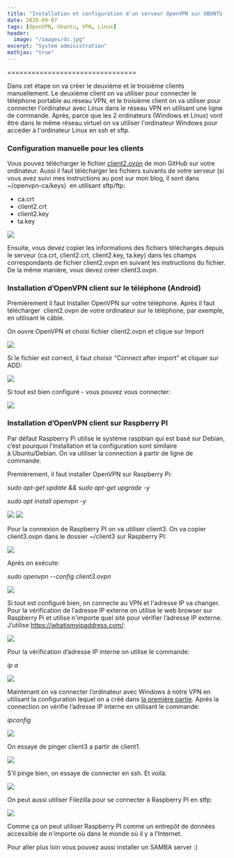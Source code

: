 ```yaml
---
title: "Installation et configuration d'un serveur OpenVPN sur UBUNTU (partie 2/2)"
date: 2020-09-07
tags: [OpenVPN, Ubuntu, VPN, Linux]
header:
  image: "/images/dc.jpg"
excerpt: "System administration"
mathjax: "true"
--- 
```


================================


Dans cet étape on va créer le deuxième et le troisième clients manuellement. Le deuxième client on va utiliser pour connecter le téléphone portable au réseau VPN, et le troisième client on va utiliser pour connecter l'ordinateur avec Linux dans le réseau VPN en utilisant une ligne de commande. Après, parce que les 2 ordinateurs (Windows et Linux) vont être dans le même réseau virtuel on va utiliser l'ordinateur Windows pour accéder à l'ordinateur Linux en ssh et sftp. 

### Configuration manuelle pour les clients

Vous pouvez télécharger le fichier [client2.ovpn](https://github.com/olexdziuba/vpn/blob/master/client2.ovpn) de mon GitHub sur votre ordinateur. Aussi il faut télécharger les fichiers suivants de votre serveur (si vous avez suivi mes instructions au post sur mon blog, il sont dans \~/openvpn-ca/keys)  en utilisant sftp/ftp:

-   ca.crt
-   client2.crt
-   client2.key
-   ta.key

<img src="/images/openvpn2/image2.png">

Ensuite, vous devez copier les informations des fichiers téléchargés depuis le serveur (ca.crt, client2.crt, client2.key, ta.key) dans les champs correspondants de fichier client2.ovpn en suivant les instructions du fichier. De la même manière, vous devez créer client3.ovpn.



### Installation d’OpenVPN client sur le téléphone (Android) 

Premièrement il faut Installer OpenVPN sur votre téléphone. Après il faut télécharger  client2.ovpn de votre ordinateur sur le téléphone, par exemple, en utilisant le câble.

On ouvre OpenVPN et choisi fichier client2.ovpn et clique sur Import

<img src="/images/openvpn2/image13c.png">

Si le fichier est correct, il faut choisir “Connect after import” et cliquer sur ADD:

<img src="/images/openvpn2/image9c.png">

Si tout est bien configuré - vous pouvez vous connecter:

<img src="/images/openvpn2/image4c.png">

### Installation d’OpenVPN client sur Raspberry PI 

Par défaut Raspberry Pi utilise le système raspbian qui est basé sur Debian, c’est pourquoi l’installation et la configuration sont similaire à Ubuntu/Debian. On va utiliser la connection à partir de ligne de commande.

Premièrement, il faut installer OpenVPN sur Raspberry Pi:

*sudo apt-get update && sudo apt-get upgrade -y*

*sudo apt install openvpn -y*

<img src="/images/openvpn2/image3.png">

<img src="/images/openvpn2/image1.png">

Pour la connexion de Raspberry PI on va utiliser client3. On va copier client3.ovpn dans le dossier \~/client3 sur Raspberry PI:

<img src="/images/openvpn2/image12.png">

Après on exécute:

*sudo openvpn --config client3.ovpn*

<img src="/images/openvpn2/image8.png">

Si tout est configuré bien, on connecte au VPN et l'adresse IP va changer. Pour la vérification de l’adresse IP externe on utilise le web browser sur Raspberry Pi et utilise n'importe quel site pour vérifier l’adresse IP externe. J’utilise https://whatismyipaddress.com/:

<img src="/images/openvpn2/image11.png">

Pour la vérification d’adresse IP interne on utilise le commande:

*ip a*

<img src="/images/openvpn2/image7.png">

Maintenant on va connecter l’ordinateur avec Windows à notre VPN en utilisant la configuration lequel on a créé dans [la première partie](https://olexdziuba.github.io/OpenVPNsurUBUNTU-1/).
Après la connection on vérifie l’adresse IP interne en utilisant le commande:

*ipconfig*

<img src="/images/openvpn2/image5.png">

On essaye de pinger client3 a partir de client1.

<img src="/images/openvpn2/image10.png">

S’il pinge bien, on essaye de connecter en ssh. Et voilà:

<img src="/images/openvpn2/image6.png">

On peut aussi utiliser Filezilla pour se connecter à Raspberry PI en stfp:

<img src="/images/openvpn2/image14.png">

Comme ça on peut utiliser Raspberry PI comme un entrepôt de données accessible de n'importe où dans le monde où il y a l’Internet.

Pour aller plus loin vous pouvez aussi installer un SAMBA server :)
